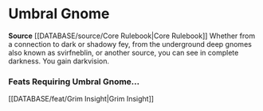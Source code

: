 ﻿---
id: '14'
name: Umbral Gnome
rarity: Common
source: '[[DATABASE/source/Core Rulebook|Core Rulebook]]'
type: Heritage

---
# Umbral Gnome

**Source** [[DATABASE/source/Core Rulebook|Core Rulebook]] 
Whether from a connection to dark or shadowy fey, from the underground deep gnomes also known as svirfneblin, or another source, you can see in complete darkness. You gain darkvision.

### Feats Requiring Umbral Gnome...

[[DATABASE/feat/Grim Insight|Grim Insight]]